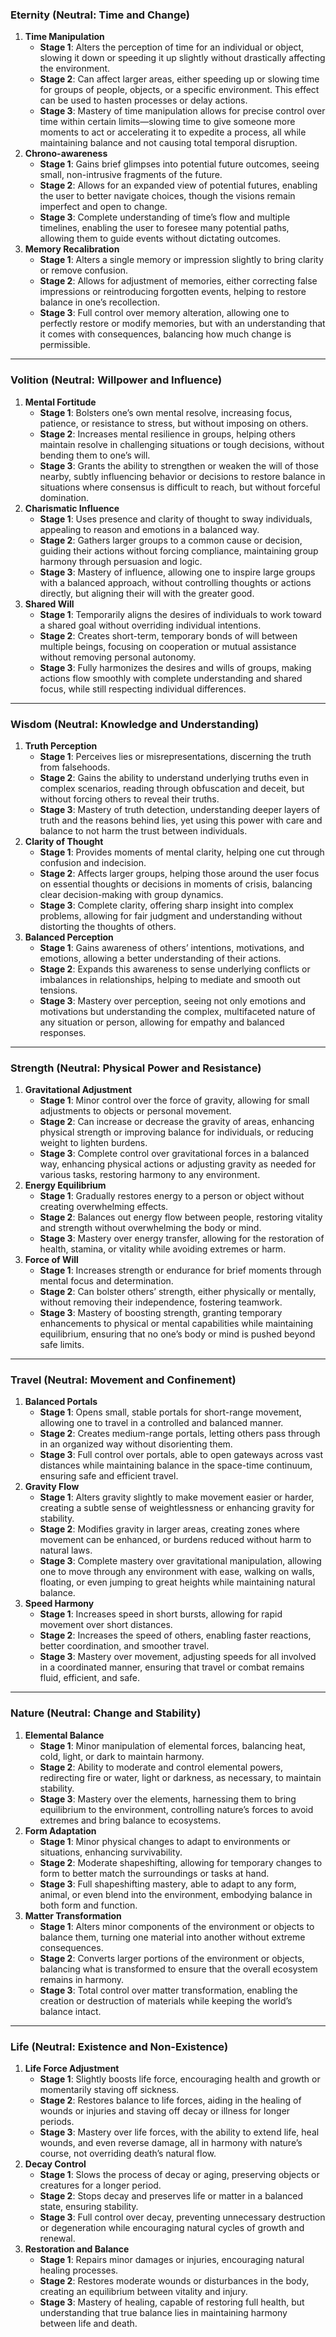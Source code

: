 ### **Eternity (Neutral: Time and Change)**

1. **Time Manipulation**
    - **Stage 1**: Alters the perception of time for an individual or object, slowing it down or speeding it up slightly without drastically affecting the environment.
    - **Stage 2**: Can affect larger areas, either speeding up or slowing time for groups of people, objects, or a specific environment. This effect can be used to hasten processes or delay actions.
    - **Stage 3**: Mastery of time manipulation allows for precise control over time within certain limits—slowing time to give someone more moments to act or accelerating it to expedite a process, all while maintaining balance and not causing total temporal disruption.
2. **Chrono-awareness**
    - **Stage 1**: Gains brief glimpses into potential future outcomes, seeing small, non-intrusive fragments of the future.
    - **Stage 2**: Allows for an expanded view of potential futures, enabling the user to better navigate choices, though the visions remain imperfect and open to change.
    - **Stage 3**: Complete understanding of time’s flow and multiple timelines, enabling the user to foresee many potential paths, allowing them to guide events without dictating outcomes.
3. **Memory Recalibration**
    - **Stage 1**: Alters a single memory or impression slightly to bring clarity or remove confusion.
    - **Stage 2**: Allows for adjustment of memories, either correcting false impressions or reintroducing forgotten events, helping to restore balance in one’s recollection.
    - **Stage 3**: Full control over memory alteration, allowing one to perfectly restore or modify memories, but with an understanding that it comes with consequences, balancing how much change is permissible.

---

### **Volition (Neutral: Willpower and Influence)**

1. **Mental Fortitude**
    - **Stage 1**: Bolsters one’s own mental resolve, increasing focus, patience, or resistance to stress, but without imposing on others.
    - **Stage 2**: Increases mental resilience in groups, helping others maintain resolve in challenging situations or tough decisions, without bending them to one’s will.
    - **Stage 3**: Grants the ability to strengthen or weaken the will of those nearby, subtly influencing behavior or decisions to restore balance in situations where consensus is difficult to reach, but without forceful domination.
2. **Charismatic Influence**
    - **Stage 1**: Uses presence and clarity of thought to sway individuals, appealing to reason and emotions in a balanced way.
    - **Stage 2**: Gathers larger groups to a common cause or decision, guiding their actions without forcing compliance, maintaining group harmony through persuasion and logic.
    - **Stage 3**: Mastery of influence, allowing one to inspire large groups with a balanced approach, without controlling thoughts or actions directly, but aligning their will with the greater good.
3. **Shared Will**
    - **Stage 1**: Temporarily aligns the desires of individuals to work toward a shared goal without overriding individual intentions.
    - **Stage 2**: Creates short-term, temporary bonds of will between multiple beings, focusing on cooperation or mutual assistance without removing personal autonomy.
    - **Stage 3**: Fully harmonizes the desires and wills of groups, making actions flow smoothly with complete understanding and shared focus, while still respecting individual differences.

---

### **Wisdom (Neutral: Knowledge and Understanding)**

1. **Truth Perception**
    - **Stage 1**: Perceives lies or misrepresentations, discerning the truth from falsehoods.
    - **Stage 2**: Gains the ability to understand underlying truths even in complex scenarios, reading through obfuscation and deceit, but without forcing others to reveal their truths.
    - **Stage 3**: Mastery of truth detection, understanding deeper layers of truth and the reasons behind lies, yet using this power with care and balance to not harm the trust between individuals.
2. **Clarity of Thought**
    - **Stage 1**: Provides moments of mental clarity, helping one cut through confusion and indecision.
    - **Stage 2**: Affects larger groups, helping those around the user focus on essential thoughts or decisions in moments of crisis, balancing clear decision-making with group dynamics.
    - **Stage 3**: Complete clarity, offering sharp insight into complex problems, allowing for fair judgment and understanding without distorting the thoughts of others.
3. **Balanced Perception**
    - **Stage 1**: Gains awareness of others’ intentions, motivations, and emotions, allowing a better understanding of their actions.
    - **Stage 2**: Expands this awareness to sense underlying conflicts or imbalances in relationships, helping to mediate and smooth out tensions.
    - **Stage 3**: Mastery over perception, seeing not only emotions and motivations but understanding the complex, multifaceted nature of any situation or person, allowing for empathy and balanced responses.

---

### **Strength (Neutral: Physical Power and Resistance)**

1. **Gravitational Adjustment**
    - **Stage 1**: Minor control over the force of gravity, allowing for small adjustments to objects or personal movement.
    - **Stage 2**: Can increase or decrease the gravity of areas, enhancing physical strength or improving balance for individuals, or reducing weight to lighten burdens.
    - **Stage 3**: Complete control over gravitational forces in a balanced way, enhancing physical actions or adjusting gravity as needed for various tasks, restoring harmony to any environment.
2. **Energy Equilibrium**
    - **Stage 1**: Gradually restores energy to a person or object without creating overwhelming effects.
    - **Stage 2**: Balances out energy flow between people, restoring vitality and strength without overwhelming the body or mind.
    - **Stage 3**: Mastery over energy transfer, allowing for the restoration of health, stamina, or vitality while avoiding extremes or harm.
3. **Force of Will**
    - **Stage 1**: Increases strength or endurance for brief moments through mental focus and determination.
    - **Stage 2**: Can bolster others’ strength, either physically or mentally, without removing their independence, fostering teamwork.
    - **Stage 3**: Mastery of boosting strength, granting temporary enhancements to physical or mental capabilities while maintaining equilibrium, ensuring that no one’s body or mind is pushed beyond safe limits.

---

### **Travel (Neutral: Movement and Confinement)**

1. **Balanced Portals**
    - **Stage 1**: Opens small, stable portals for short-range movement, allowing one to travel in a controlled and balanced manner.
    - **Stage 2**: Creates medium-range portals, letting others pass through in an organized way without disorienting them.
    - **Stage 3**: Full control over portals, able to open gateways across vast distances while maintaining balance in the space-time continuum, ensuring safe and efficient travel.
2. **Gravity Flow**
    - **Stage 1**: Alters gravity slightly to make movement easier or harder, creating a subtle sense of weightlessness or enhancing gravity for stability.
    - **Stage 2**: Modifies gravity in larger areas, creating zones where movement can be enhanced, or burdens reduced without harm to natural laws.
    - **Stage 3**: Complete mastery over gravitational manipulation, allowing one to move through any environment with ease, walking on walls, floating, or even jumping to great heights while maintaining natural balance.
3. **Speed Harmony**
    - **Stage 1**: Increases speed in short bursts, allowing for rapid movement over short distances.
    - **Stage 2**: Increases the speed of others, enabling faster reactions, better coordination, and smoother travel.
    - **Stage 3**: Mastery over movement, adjusting speeds for all involved in a coordinated manner, ensuring that travel or combat remains fluid, efficient, and safe.

---

### **Nature (Neutral: Change and Stability)**

1. **Elemental Balance**
    - **Stage 1**: Minor manipulation of elemental forces, balancing heat, cold, light, or dark to maintain harmony.
    - **Stage 2**: Ability to moderate and control elemental powers, redirecting fire or water, light or darkness, as necessary, to maintain stability.
    - **Stage 3**: Mastery over the elements, harnessing them to bring equilibrium to the environment, controlling nature’s forces to avoid extremes and bring balance to ecosystems.
2. **Form Adaptation**
    - **Stage 1**: Minor physical changes to adapt to environments or situations, enhancing survivability.
    - **Stage 2**: Moderate shapeshifting, allowing for temporary changes to form to better match the surroundings or tasks at hand.
    - **Stage 3**: Full shapeshifting mastery, able to adapt to any form, animal, or even blend into the environment, embodying balance in both form and function.
3. **Matter Transformation**
    - **Stage 1**: Alters minor components of the environment or objects to balance them, turning one material into another without extreme consequences.
    - **Stage 2**: Converts larger portions of the environment or objects, balancing what is transformed to ensure that the overall ecosystem remains in harmony.
    - **Stage 3**: Total control over matter transformation, enabling the creation or destruction of materials while keeping the world’s balance intact.

---

### **Life (Neutral: Existence and Non-Existence)**

1. **Life Force Adjustment**
    - **Stage 1**: Slightly boosts life force, encouraging health and growth or momentarily staving off sickness.
    - **Stage 2**: Restores balance to life forces, aiding in the healing of wounds or injuries and staving off decay or illness for longer periods.
    - **Stage 3**: Mastery over life forces, with the ability to extend life, heal wounds, and even reverse damage, all in harmony with nature’s course, not overriding death’s natural flow.
2. **Decay Control**
    - **Stage 1**: Slows the process of decay or aging, preserving objects or creatures for a longer period.
    - **Stage 2**: Stops decay and preserves life or matter in a balanced state, ensuring stability.
    - **Stage 3**: Full control over decay, preventing unnecessary destruction or degeneration while encouraging natural cycles of growth and renewal.
3. **Restoration and Balance**
    - **Stage 1**: Repairs minor damages or injuries, encouraging natural healing processes.
    - **Stage 2**: Restores moderate wounds or disturbances in the body, creating an equilibrium between vitality and injury.
    - **Stage 3**: Mastery of healing, capable of restoring full health, but understanding that true balance lies in maintaining harmony between life and death.